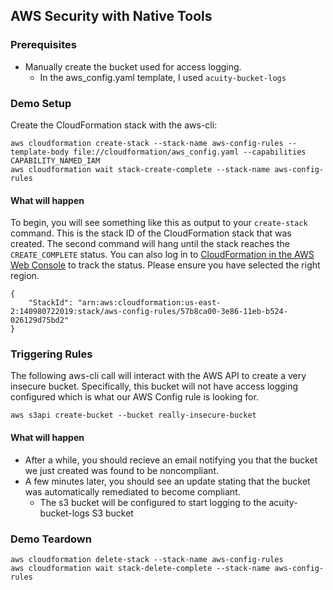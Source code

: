 ## AWS Security with Native Tools

### Prerequisites
* Manually create the bucket used for access logging.
  * In the aws_config.yaml template, I used `acuity-bucket-logs`

### Demo Setup

Create the CloudFormation stack with the aws-cli:

```
aws cloudformation create-stack --stack-name aws-config-rules --template-body file://cloudformation/aws_config.yaml --capabilities CAPABILITY_NAMED_IAM
aws cloudformation wait stack-create-complete --stack-name aws-config-rules
```

#### What will happen

To begin, you will see something like this as output to your `create-stack` command. This is the stack ID of the CloudFormation stack that was created. The second command will hang until the stack reaches the `CREATE_COMPLETE` status. You can also log in to [CloudFormation in the AWS Web Console](https://us-east-2.console.aws.amazon.com/cloudformation/home) to track the status. Please ensure you have selected the right region.

```
{
    "StackId": "arn:aws:cloudformation:us-east-2:140980722019:stack/aws-config-rules/57b8ca00-3e86-11eb-b524-026129d75bd2"
}
```

### Triggering Rules

The following aws-cli call will interact with the AWS API to create a very insecure bucket. Specifically, this bucket will not have access logging configured which is what our AWS Config rule is looking for.

```
aws s3api create-bucket --bucket really-insecure-bucket
```

#### What will happen

* After a while, you should recieve an email notifying you that the bucket we just created was found to be noncompliant.
* A few minutes later, you should see an update stating that the bucket was automatically remediated to become compliant.
  * The s3 bucket will be configured to start logging to the acuity-bucket-logs S3 bucket

### Demo Teardown

```
aws cloudformation delete-stack --stack-name aws-config-rules
aws cloudformation wait stack-delete-complete --stack-name aws-config-rules
```
